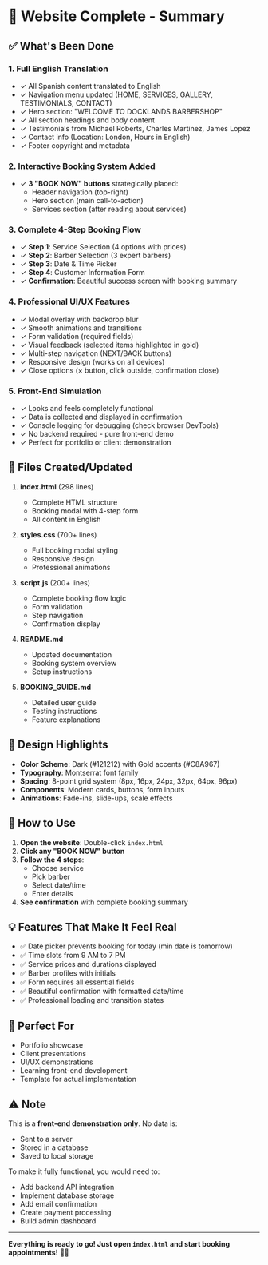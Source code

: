 # 🎉 Website Complete - Summary

## ✅ What's Been Done

### 1. Full English Translation
- ✓ All Spanish content translated to English
- ✓ Navigation menu updated (HOME, SERVICES, GALLERY, TESTIMONIALS, CONTACT)
- ✓ Hero section: "WELCOME TO DOCKLANDS BARBERSHOP"
- ✓ All section headings and body content
- ✓ Testimonials from Michael Roberts, Charles Martinez, James Lopez
- ✓ Contact info (Location: London, Hours in English)
- ✓ Footer copyright and metadata

### 2. Interactive Booking System Added
- ✓ **3 "BOOK NOW" buttons** strategically placed:
  - Header navigation (top-right)
  - Hero section (main call-to-action)
  - Services section (after reading about services)

### 3. Complete 4-Step Booking Flow
- ✓ **Step 1**: Service Selection (4 options with prices)
- ✓ **Step 2**: Barber Selection (3 expert barbers)
- ✓ **Step 3**: Date & Time Picker
- ✓ **Step 4**: Customer Information Form
- ✓ **Confirmation**: Beautiful success screen with booking summary

### 4. Professional UI/UX Features
- ✓ Modal overlay with backdrop blur
- ✓ Smooth animations and transitions
- ✓ Form validation (required fields)
- ✓ Visual feedback (selected items highlighted in gold)
- ✓ Multi-step navigation (NEXT/BACK buttons)
- ✓ Responsive design (works on all devices)
- ✓ Close options (× button, click outside, confirmation close)

### 5. Front-End Simulation
- ✓ Looks and feels completely functional
- ✓ Data is collected and displayed in confirmation
- ✓ Console logging for debugging (check browser DevTools)
- ✓ No backend required - pure front-end demo
- ✓ Perfect for portfolio or client demonstration

## 📂 Files Created/Updated

1. **index.html** (298 lines)
   - Complete HTML structure
   - Booking modal with 4-step form
   - All content in English

2. **styles.css** (700+ lines)
   - Full booking modal styling
   - Responsive design
   - Professional animations

3. **script.js** (200+ lines)
   - Complete booking flow logic
   - Form validation
   - Step navigation
   - Confirmation display

4. **README.md**
   - Updated documentation
   - Booking system overview
   - Setup instructions

5. **BOOKING_GUIDE.md**
   - Detailed user guide
   - Testing instructions
   - Feature explanations

## 🎨 Design Highlights

- **Color Scheme**: Dark (#121212) with Gold accents (#C8A967)
- **Typography**: Montserrat font family
- **Spacing**: 8-point grid system (8px, 16px, 24px, 32px, 64px, 96px)
- **Components**: Modern cards, buttons, form inputs
- **Animations**: Fade-ins, slide-ups, scale effects

## 🚀 How to Use

1. **Open the website**: Double-click `index.html`
2. **Click any "BOOK NOW" button**
3. **Follow the 4 steps**:
   - Choose service
   - Pick barber
   - Select date/time
   - Enter details
4. **See confirmation** with complete booking summary

## 💡 Features That Make It Feel Real

- ✅ Date picker prevents booking for today (min date is tomorrow)
- ✅ Time slots from 9 AM to 7 PM
- ✅ Service prices and durations displayed
- ✅ Barber profiles with initials
- ✅ Form requires all essential fields
- ✅ Beautiful confirmation with formatted date/time
- ✅ Professional loading and transition states

## 🎯 Perfect For

- Portfolio showcase
- Client presentations
- UI/UX demonstrations
- Learning front-end development
- Template for actual implementation

## ⚠️ Note

This is a **front-end demonstration only**. No data is:
- Sent to a server
- Stored in a database
- Saved to local storage

To make it fully functional, you would need to:
- Add backend API integration
- Implement database storage
- Add email confirmation
- Create payment processing
- Build admin dashboard

---

**Everything is ready to go! Just open `index.html` and start booking appointments!** 💈✨
